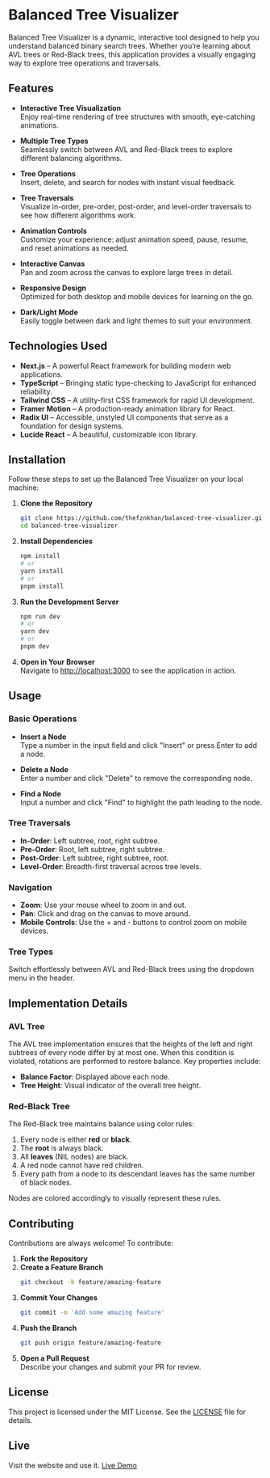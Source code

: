 # Balanced Tree Visualizer

Balanced Tree Visualizer is a dynamic, interactive tool designed to help you understand balanced binary search trees. Whether you’re learning about AVL trees or Red-Black trees, this application provides a visually engaging way to explore tree operations and traversals.

## Features

- **Interactive Tree Visualization**  
  Enjoy real-time rendering of tree structures with smooth, eye-catching animations.
  
- **Multiple Tree Types**  
  Seamlessly switch between AVL and Red-Black trees to explore different balancing algorithms.
  
- **Tree Operations**  
  Insert, delete, and search for nodes with instant visual feedback.
  
- **Tree Traversals**  
  Visualize in-order, pre-order, post-order, and level-order traversals to see how different algorithms work.
  
- **Animation Controls**  
  Customize your experience: adjust animation speed, pause, resume, and reset animations as needed.
  
- **Interactive Canvas**  
  Pan and zoom across the canvas to explore large trees in detail.
  
- **Responsive Design**  
  Optimized for both desktop and mobile devices for learning on the go.
  
- **Dark/Light Mode**  
  Easily toggle between dark and light themes to suit your environment.

## Technologies Used

- **Next.js** – A powerful React framework for building modern web applications.
- **TypeScript** – Bringing static type-checking to JavaScript for enhanced reliability.
- **Tailwind CSS** – A utility-first CSS framework for rapid UI development.
- **Framer Motion** – A production-ready animation library for React.
- **Radix UI** – Accessible, unstyled UI components that serve as a foundation for design systems.
- **Lucide React** – A beautiful, customizable icon library.

## Installation

Follow these steps to set up the Balanced Tree Visualizer on your local machine:

1. **Clone the Repository**
   ```bash
   git clone https://github.com/thefznkhan/balanced-tree-visualizer.git
   cd balanced-tree-visualizer
   ```

2. **Install Dependencies**
   ```bash
   npm install
   # or
   yarn install
   # or
   pnpm install
   ```

3. **Run the Development Server**
   ```bash
   npm run dev
   # or
   yarn dev
   # or
   pnpm dev
   ```

4. **Open in Your Browser**  
   Navigate to [http://localhost:3000](http://localhost:3000) to see the application in action.


## Usage

### Basic Operations

- **Insert a Node**  
  Type a number in the input field and click "Insert" or press Enter to add a node.
  
- **Delete a Node**  
  Enter a number and click "Delete" to remove the corresponding node.
  
- **Find a Node**  
  Input a number and click "Find" to highlight the path leading to the node.

### Tree Traversals

- **In-Order**: Left subtree, root, right subtree.
- **Pre-Order**: Root, left subtree, right subtree.
- **Post-Order**: Left subtree, right subtree, root.
- **Level-Order**: Breadth-first traversal across tree levels.

### Navigation

- **Zoom**: Use your mouse wheel to zoom in and out.
- **Pan**: Click and drag on the canvas to move around.
- **Mobile Controls**: Use the + and - buttons to control zoom on mobile devices.

### Tree Types

Switch effortlessly between AVL and Red-Black trees using the dropdown menu in the header.


## Implementation Details

### AVL Tree

The AVL tree implementation ensures that the heights of the left and right subtrees of every node differ by at most one. When this condition is violated, rotations are performed to restore balance. Key properties include:

- **Balance Factor**: Displayed above each node.
- **Tree Height**: Visual indicator of the overall tree height.

### Red-Black Tree

The Red-Black tree maintains balance using color rules:

1. Every node is either **red** or **black**.
2. The **root** is always black.
3. All **leaves** (NIL nodes) are black.
4. A red node cannot have red children.
5. Every path from a node to its descendant leaves has the same number of black nodes.

Nodes are colored accordingly to visually represent these rules.


## Contributing

Contributions are always welcome! To contribute:

1. **Fork the Repository**
2. **Create a Feature Branch**
   ```bash
   git checkout -b feature/amazing-feature
   ```
3. **Commit Your Changes**
   ```bash
   git commit -m 'Add some amazing feature'
   ```
4. **Push the Branch**
   ```bash
   git push origin feature/amazing-feature
   ```
5. **Open a Pull Request**  
   Describe your changes and submit your PR for review.


## License

This project is licensed under the MIT License. See the [LICENSE](LICENSE) file for details.

## Live

Visit the website and use it. [Live Demo](https://balanced-tree-visualizer.vercel.app/)
